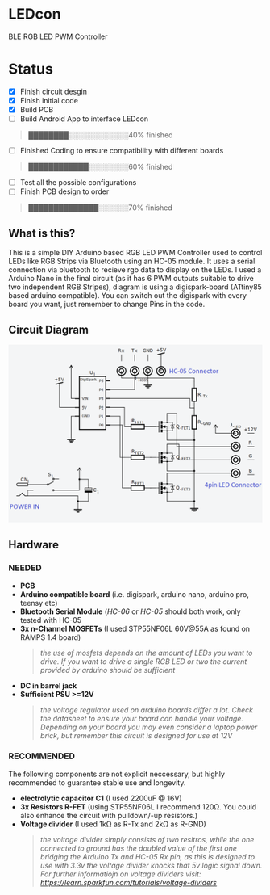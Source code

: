 # LEDcon
BLE RGB LED PWM Controller

# Status
- [x] Finish circuit desgin
- [x] Finish initial code
- [x] Build PCB
- [ ] Build Android App to interface LEDcon                             
> ████████░░░░░░░░░░░░40% finished
- [ ] Finished Coding to ensure compatibility with different boards     
> ████████████░░░░░░░░60% finished
- [ ] Test all the possible configurations
- [ ] Finish PCB design to order                                        
> ██████████████░░░░░░70% finished
## What is this?

This is a simple DIY Arduino based RGB LED PWM Controller used to control LEDs like RGB Strips via Bluetooth using an HC-05 module.
It uses a serial connection via bluetooth to recieve rgb data to display on the LEDs.
I used a Arduino Nano in the final circuit (as it has 6 PWM outputs suitable to drive two independent RGB Stripes), diagram is using a digispark-board (ATtiny85 based arduino compatible). You can switch out the digispark with every board you want, just remember to change Pins in the code.

## Circuit Diagram
![schematics](LEDcon_circuit_diagram.png?raw=true "circuit diagram")


## Hardware

### NEEDED


* __PCB__
* __Arduino compatible board__ (i.e. digispark, arduino nano, arduino pro, teensy etc)
* __Bluetooth Serial Module__ (*HC-06* or *HC-05* should both work, only tested with HC-05
* __3x n-Channel MOSFETs__ (I used STP55NF06L 60V@55A as found on RAMPS 1.4 board)
   > *the use of mosfets depends on the amount of LEDs you want to drive. If you want to drive a single RGB LED or two the current provided by arduino should be sufficient*
* __DC in barrel jack__
* __Sufficient PSU >=12V__ 
  > *the voltage regulator used on arduino boards differ a lot. Check the datasheet to ensure your board can handle your voltage. Depending on your board you may even consider a laptop power brick, but remember this circuit is designed for use at 12V*


### RECOMMENDED


The following components are not explicit neccessary, but highly recommended to guarantee stable use and longevity.

* __electrolytic capacitor C1__ (I used 2200uF @ 16V)
* __3x Resistors R-FET__ (using STP55NF06L I recommend 120Ω. You could also enhance the circuit with pulldown/-up resistors.)
* __Voltage divider__ (I used 1kΩ as R-Tx and 2kΩ as R-GND)
  > *the voltage divider simply consists of two resitros, while the one connected to ground has the doubled value of the first one bridging the Arduino Tx and HC-05 Rx pin, as this is designed to use with 3.3v the voltage divider knocks that 5v logic signal down. For further informatiojn on voltage dividers visit: https://learn.sparkfun.com/tutorials/voltage-dividers*
